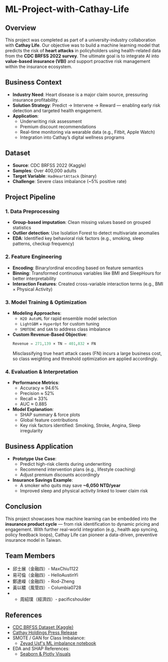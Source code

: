 # ML-Project-with-Cathay-Life

## Overview
This project was completed as part of a university-industry collaboration with **Cathay Life**. Our objective was to build a machine learning model that predicts the risk of **heart attacks** in policyholders using health-related data from the **CDC BRFSS 2022 survey**. The ultimate goal is to integrate AI into **value-based insurance (VBI)** and support proactive risk management within the insurance ecosystem.

## Business Context
- **Industry Need**: Heart disease is a major claim source, pressuring insurance profitability.
- **Solution Strategy**: Predict → Intervene → Reward — enabling early risk detection and targeted health engagement.
- **Application**:
  - Underwriting risk assessment
  - Premium discount recommendations
  - Real-time monitoring via wearable data (e.g., Fitbit, Apple Watch)
  - Integration into Cathay’s digital wellness programs

## Dataset
- **Source**: CDC BRFSS 2022 (Kaggle)
- **Samples**: Over 400,000 adults
- **Target Variable**: `HadHeartAttack` (binary)
- **Challenge**: Severe class imbalance (~5% positive rate)

## Project Pipeline

### 1. Data Preprocessing
- **Group-based imputation**: Clean missing values based on grouped statistics
- **Outlier detection**: Use Isolation Forest to detect multivariate anomalies
- **EDA**: Identified key behavioral risk factors (e.g., smoking, sleep patterns, checkup frequency)

### 2. Feature Engineering
- **Encoding**: Binary/ordinal encoding based on feature semantics
- **Binning**: Transformed continuous variables like BMI and SleepHours for better interpretability
- **Interaction Features**: Created cross-variable interaction terms (e.g., BMI × Physical Activity)

### 3. Model Training & Optimization
- **Modeling Approaches**:
  - `H2O AutoML` for rapid ensemble model selection
  - `LightGBM` + `HyperOpt` for custom tuning
  - `SMOTENC` and `GAN` to address class imbalance
- **Custom Revenue-Based Objective**:
  ```python
  Revenue = 271,139 × TN − 401,832 × FN
  ```
  Misclassifying true heart attack cases (FN) incurs a large business cost, so class weighting and threshold optimization are applied accordingly.

### 4. Evaluation & Interpretation
- **Performance Metrics**:
  - Accuracy ≈ 94.6%
  - Precision ≈ 52%
  - Recall ≈ 33%
  - AUC ≈ 0.885
- **Model Explanation**:
  - SHAP summary & force plots
  - Global feature contributions
  - Key risk factors identified: Smoking, Stroke, Angina, Sleep irregularity

## Business Application
- **Prototype Use Case**:
  - Predict high-risk clients during underwriting
  - Recommend intervention plans (e.g., lifestyle coaching)
  - Adjust premium discounts accordingly
- **Insurance Savings Example**:
  - A smoker who quits may save **~6,050 NTD/year**
  - Improved sleep and physical activity linked to lower claim risk

## Conclusion
This project showcases how machine learning can be embedded into the **insurance product cycle** — from risk identification to dynamic pricing and engagement. With further real-world integration (e.g., health app syncing, policy feedback loops), Cathay Life can pioneer a data-driven, preventive insurance model in Taiwan.

## Team Members
- 邱士展（金融四）- MaxChiu1122  
- 易可倫（金融四）- HelloAustinYi  
- 鄭達嶸（金融四）- Rod-Zheng 
- 黃以穠（風管四）- Columbia0728
- - 周紹璞（經濟四）- pacificshoulder

## References
- [CDC BRFSS Dataset (Kaggle)](https://www.kaggle.com/datasets/kamilpytlak/personal-key-indicators-of-heart-disease/data)
- [Cathay Holdings Press Release](https://www.cathayholdings.com/holdings/lastest_news/news_archive/newsarticle?newsID=ZEmNh7TgxE2NKcOstDwtoA)
- SMOTE / GAN for Class Imbalance:
  - [Zeyad Usf's ML imbalance notebook](https://www.kaggle.com/code/zeyadusf/imbalance-treatment-techniques-in-machine-learning)
- EDA and SHAP References:
  - [Seaborn & Plotly Visuals](https://www.kaggle.com/code/drfrank/seabron-plotly-for-beginners)

